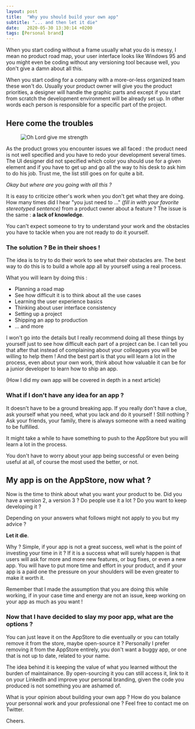 ```yaml
---
layout: post
title:  "Why you should build your own app"
subtitle: "... and then let it die"
date:   2020-05-30 13:30:14 +0200
tags: [Personal brand]
---
```


When you start coding without a frame usually what you do is messy,
I mean no product road map, your user interface looks like Windows 95 and you might even be coding
without any versioning tool because well, you don't give a damn about all this.

When you start coding for a company with a more-or-less organized team these won't do. Usually your product owner will give you the product priorities, a designer will handle the graphic parts and except if you start from scratch the development environment will be already set up. In other words each person is responsible for a specific part of the project.

## Here come the troubles

<p>
    <figure>
        <img src="{{site.url}}/assets/img/strength.jpeg" alt="Oh Lord give me strength"/>
    </figure>
</p>

As the product grows you encounter issues we all faced : the product need is not well specified and you have to redo your development several times. The UI designer did not specified which color you should use for a given element and if you have to get up and go all the way to his desk to ask him to do his job. Trust me, the list still goes on for quite a bit.

_Okay but where are you going with all this ?_

It is easy to criticize other's work when you don't get what they are doing. How many times did I hear "you just need to ..." _(fill in with your favorite stereotyped sentence)_ from a product owner about a feature ? The issue is the same : __a lack of knowledge__.

You can't expect someone to try to understand your work and the obstacles you have to tackle when you are not ready to do it yourself.

### The solution ? Be in their shoes !

The idea is to try to do their work to see what their obstacles are. The best way to do this is to build a whole app all by yourself using a real process.

What you will learn by doing this :
+ Planning a road map
+ See how difficult it is to think about all the use cases
+ Learning the user experience basics
+ Thinking about user interface consistency
+ Setting up a project
+ Shipping an app to production
+ ... and more

I won't go into the details but I really recommend doing all these things by yourself just to see how difficult each part of a project can be. I can tell you that after that instead of complaining about your colleagues you will be willing to help them ! And the best part is that you will learn a lot in the process, even about your own work, think about how valuable it can be for a junior developer to learn how to ship an app.

(How I did my own app will be covered in depth in a next article)

### What if I don't have any idea for an app ?

It doesn't have to be a ground breaking app. If you really don't have a clue, ask yourself what you need, what you lack and do it yourself ! Still nothing ? Ask your friends, your family, there is always someone with a need waiting to be fulfilled.

It might take a while to have something to push to the AppStore but you will learn a lot in the process.

You don't have to worry about your app being successful or even being useful at all, of course the most used the better, or not.

## My app is on the AppStore, now what ?

Now is the time to think about what you want your product to be. Did you have a version 2, a version 3 ? Do people use it a lot ? Do you want to keep developing it ?

Depending on your answers what follows might not apply to you but my advice ?

 __Let it die__.

Why ? Simple, if your app is not a great success, well what is the point of investing your time in it ? If it is a success what will surely happen is that users will ask for more and more new features, or bug fixes, or even a new app. You will have to put more time and effort in your product, and if your app is a paid one the pressure on your shoulders will be even greater to make it worth it.

Remember that I made the assumption that you are doing this while working, if in your case time and energy are not an issue, keep working on your app as much as you want !

### Now that I have decided to slay my poor app, what are the options ?

You can just leave it on the AppStore to die eventually or you can totally remove it from the store, maybe open-source it ? Personally I prefer removing it from the AppStore entirely, you don't want a buggy app, or one that is not up to date, related to your name.

The idea behind it is keeping the value of what you learned without the burden of maintainance. By open-sourcing it you can still access it, link to it on your LinkedIn and improve your personal branding, given the code you produced is not something you are ashamed of.

What is your opinion about building your own app ? How do you balance your personnal work and your professional one ? Feel free to contact me on Twitter.

Cheers.
